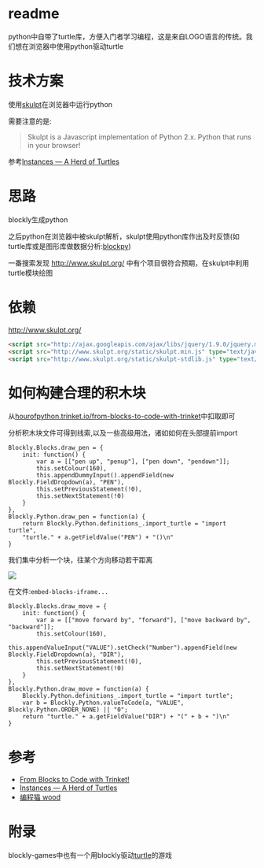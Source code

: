 # readme
python中自带了turtle库，方便入门者学习编程，这是来自LOGO语言的传统。我们想在浏览器中使用python驱动turtle

# 技术方案
使用[skulpt](https://github.com/skulpt/skulpt)在浏览器中运行python

需要注意的是:

> Skulpt is a Javascript implementation of Python 2.x. Python that runs in your browser!

参考[Instances — A Herd of Turtles](http://interactivepython.org/runestone/static/thinkcspy/PythonTurtle/InstancesAHerdofTurtles.html)


# 思路

blockly生成python

之后python在浏览器中被skulpt解析，skulpt使用python库作出及时反馈(如turtle库或是图形库做数据分析:[blockpy](https://github.com/RealTimeWeb/blockpy))

一番搜索发现 http://www.skulpt.org/ 中有个项目很符合预期，在skulpt中利用turtle模块绘图

# 依赖
http://www.skulpt.org/

```html
<script src="http://ajax.googleapis.com/ajax/libs/jquery/1.9.0/jquery.min.js" type="text/javascript"></script> 
<script src="http://www.skulpt.org/static/skulpt.min.js" type="text/javascript"></script> 
<script src="http://www.skulpt.org/static/skulpt-stdlib.js" type="text/javascript"></script> 
```

# 如何构建合理的积木块
从[hourofpython.trinket.io/from-blocks-to-code-with-trinket](https://hourofpython.trinket.io/from-blocks-to-code-with-trinket#/blocks/dragging-and-dropping)中扣取即可

分析积木块文件可得到线索,以及一些高级用法，诸如如何在头部提前import

```
Blockly.Blocks.draw_pen = {
    init: function() {
        var a = [["pen up", "penup"], ["pen down", "pendown"]];
        this.setColour(160),
        this.appendDummyInput().appendField(new Blockly.FieldDropdown(a), "PEN"),
        this.setPreviousStatement(!0),
        this.setNextStatement(!0)
    }
},
Blockly.Python.draw_pen = function(a) {
    return Blockly.Python.definitions_.import_turtle = "import turtle",
    "turtle." + a.getFieldValue("PEN") + "()\n"
}
```

我们集中分析一个块，往某个方向移动若干距离

![](http://oav6fgfj1.bkt.clouddn.com/blocklyc49bf6c1.png)

在文件:`embed-blocks-iframe...`

```
Blockly.Blocks.draw_move = {
    init: function() {
        var a = [["move forward by", "forward"], ["move backward by", "backward"]];
        this.setColour(160),
        this.appendValueInput("VALUE").setCheck("Number").appendField(new Blockly.FieldDropdown(a), "DIR"),
        this.setPreviousStatement(!0),
        this.setNextStatement(!0)
    }
},
Blockly.Python.draw_move = function(a) {
    Blockly.Python.definitions_.import_turtle = "import turtle";
    var b = Blockly.Python.valueToCode(a, "VALUE", Blockly.Python.ORDER_NONE) || "0";
    return "turtle." + a.getFieldValue("DIR") + "(" + b + ")\n"
}
```

# 参考
*  [From Blocks to Code with Trinket!](https://hourofpython.trinket.io/from-blocks-to-code-with-trinket#/blocks/dragging-and-dropping)
*  [Instances — A Herd of Turtles](http://interactivepython.org/runestone/static/thinkcspy/PythonTurtle/InstancesAHerdofTurtles.html)
*  [编程猫 wood](https://wood.codemao.cn/)

# 附录
blockly-games中也有一个用blockly驱动[turtle](https://blockly-games.appspot.com/turtle)的游戏